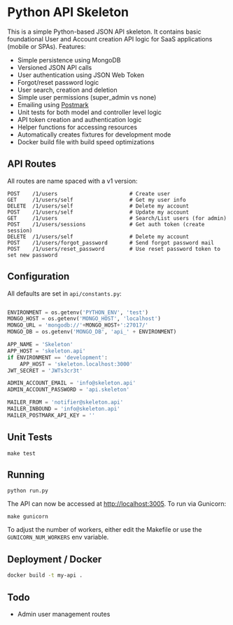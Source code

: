 
# Python API Skeleton

This is a simple Python-based JSON API skeleton. It contains basic foundational User and Account creation API logic for SaaS applications (mobile or SPAs). Features:

* Simple persistence using MongoDB
* Versioned JSON API calls
* User authentication using JSON Web Token
* Forgot/reset password logic
* User search, creation and deletion
* Simple user permissions (super_admin vs none)
* Emailing using [Postmark](http://postmarkapp.com)
* Unit tests for both model and controller level logic
* API token creation and authentication logic
* Helper functions for accessing resources
* Automatically creates fixtures for development mode
* Docker build file with build speed optimizations

## API Routes


All routes are name spaced with a v1 version:

```
POST    /1/users                       # Create user
GET     /1/users/self                  # Get my user info
DELETE  /1/users/self                  # Delete my account
POST    /1/users/self                  # Update my account
GET     /1/users                       # Search/List users (for admin)
POST    /1/users/sessions              # Get auth token (create session)
DELETE  /1/users/self                  # Delete my account
POST    /1/users/forgot_password       # Send forgot password mail
POST    /1/users/reset_password        # Use reset password token to set new password
```

## Configuration

All defaults are set in `api/constants.py`:

```python

ENVIRONMENT = os.getenv('PYTHON_ENV', 'test')
MONGO_HOST = os.getenv('MONGO_HOST', 'localhost')
MONGO_URL = 'mongodb://'+MONGO_HOST+':27017/'
MONGO_DB = os.getenv('MONGO_DB', 'api_' + ENVIRONMENT)

APP_NAME = 'Skeleton'
APP_HOST = 'skeleton.api'
if ENVIRONMENT == 'development':
    APP_HOST = 'skeleton.localhost:3000'
JWT_SECRET = 'JWTs3cr3t'

ADMIN_ACCOUNT_EMAIL = 'info@skeleton.api'
ADMIN_ACCOUNT_PASSWORD = 'api.skeleton'

MAILER_FROM = 'notifier@skeleton.api'
MAILER_INBOUND = 'info@skeleton.api'
MAILER_POSTMARK_API_KEY = ''
```

## Unit Tests

```
make test
```

## Running

```
python run.py
```

The API can now be accessed at [http://localhost:3005](http://localhost:3005). To run via Gunicorn:

```
make gunicorn
```

To adjust the number of workers, either edit the Makefile or use the `GUNICORN_NUM_WORKERS` env variable.

## Deployment / Docker

```bash
docker build -t my-api .
```

## Todo

* Admin user management routes
